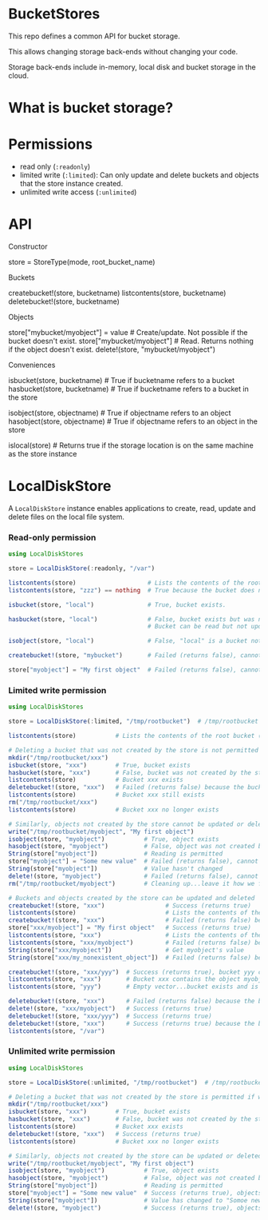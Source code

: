 # BucketStores

This repo defines a common API for bucket storage.

This allows changing storage back-ends without changing your code.

Storage back-ends include in-memory, local disk and bucket storage in the cloud.


# What is bucket storage?

# Permissions

- read only (`:readonly`)
- limited write (`:limited`): Can only update and delete buckets and objects that the store instance created.
- unlimited write access (`:unlimited`)


# API

Constructor

store = StoreType(mode, root_bucket_name)

Buckets

createbucket!(store, bucketname)
listcontents(store,  bucketname)
deletebucket!(store, bucketname)

Objects

store["mybucket/myobject"] = value     # Create/update. Not possible if the bucket doesn't exist.
store["mybucket/myobject"]             # Read. Returns nothing if the object doesn't exist.
delete!(store, "mybucket/myobject")

Conveniences

isbucket(store,  bucketname)  # True if bucketname refers to a bucket
hasbucket(store, bucketname)  # True if bucketname refers to a bucket in the store

isobject(store,  objectname)  # True if objectname refers to an object
hasobject(store, objectname)  # True if objectname refers to an object in the store

islocal(store)  # Returns true if the storage location is on the same machine as the store instance


# LocalDiskStore

A `LocalDiskStore` instance enables applications to create, read, update and delete files on the local file system.

### Read-only permission


```julia
using LocalDiskStores

store = LocalDiskStore(:readonly, "/var")

listcontents(store)                    # Lists the contents of the root bucket (non-recursively)
listcontents(store, "zzz") == nothing  # True because the bucket does not exist

isbucket(store, "local")               # True, bucket exists.

hasbucket(store, "local")              # False, bucket exists but was not created by the store.
                                       # Bucket can be read but not updated or deleted unless permission is :unlimited.

isobject(store, "local")               # False, "local" is a bucket not an object.

createbucket!(store, "mybucket")       # Failed (returns false), cannot create a bucket because permission is :readonly

store["myobject"] = "My first object"  # Failed (returns false), cannot create an object because permission is :readonly
```

### Limited write permission

```julia
using LocalDiskStores

store = LocalDiskStore(:limited, "/tmp/rootbucket")  # /tmp/rootbucket is created if it doesn't already exist

listcontents(store)           # Lists the contents of the root bucket (non-recursively)

# Deleting a bucket that was not created by the store is not permitted if write permission is :limited.
mkdir("/tmp/rootbucket/xxx")
isbucket(store, "xxx")        # True, bucket exists
hasbucket(store, "xxx")       # False, bucket was not created by the store
listcontents(store)           # Bucket xxx exists
deletebucket!(store, "xxx")   # Failed (returns false) because the bucket was not created by the store
listcontents(store)           # Bucket xxx still exists
rm("/tmp/rootbucket/xxx")
listcontents(store)           # Bucket xxx no longer exists

# Similarly, objects not created by the store cannot be updated or deleted
write("/tmp/rootbucket/myobject", "My first object")
isobject(store, "myobject")           # True, object exists
hasobject(store, "myobject")          # False, object was not created by the store
String(store["myobject"])             # Reading is permitted
store["myobject"] = "Some new value"  # Failed (returns false), cannot update object that was not created by the store
String(store["myobject"])             # Value hasn't changed
delete!(store, "myobject")            # Failed (returns false), cannot delete an object that was not created by the store
rm("/tmp/rootbucket/myobject")        # Cleaning up...leave it how we found it

# Buckets and objects created by the store can be updated and deleted
createbucket!(store, "xxx")                 # Success (returns true)
listcontents(store)                         # Lists the contents of the root bucket
createbucket!(store, "xxx")                 # Failed (returns false) because the bucket already exists
store["xxx/myobject"] = "My first object"   # Success (returns true)
listcontents(store, "xxx")                  # Lists the contents of the xxx bucket
listcontents(store, "xxx/myobject")         # Failed (returns false) because we can only list the contents of buckets, not objects
String(store["xxx/myobject"])               # Get myobject's value
String(store["xxx/my_nonexistent_object"])  # Failed (returns false) because the object does not exist

createbucket!(store, "xxx/yyy")  # Success (returns true), bucket yyy created inside bucket xxx
listcontents(store, "xxx")       # Bucket xxx contains the object myobject and the bucket yyy
listcontents(store, "yyy")       # Empty vector...bucket exists and is empty

deletebucket!(store, "xxx")      # Failed (returns false) because the bucket is not empty
delete!(store, "xxx/myobject")   # Success (returns true)
deletebucket!(store, "xxx/yyy")  # Success (returns true)
deletebucket!(store, "xxx")      # Success (returns true) because the bucket was empty (and the bucket was created by the store)
listcontents(store, "/var")
```

### Unlimited write permission

```julia
using LocalDiskStores

store = LocalDiskStore(:unlimited, "/tmp/rootbucket")  # /tmp/rootbucket is created if it doesn't already exist

# Deleting a bucket that was not created by the store is permitted if write permission is :unlimited
mkdir("/tmp/rootbucket/xxx")
isbucket(store, "xxx")        # True, bucket exists
hasbucket(store, "xxx")       # False, bucket was not created by the store
listcontents(store)           # Bucket xxx exists
deletebucket!(store, "xxx")   # Success (returns true)
listcontents(store)           # Bucket xxx no longer exists

# Similarly, objects not created by the store can be updated or deleted
write("/tmp/rootbucket/myobject", "My first object")
isobject(store, "myobject")           # True, object exists
hasobject(store, "myobject")          # False, object was not created by the store
String(store["myobject"])             # Reading is permitted
store["myobject"] = "Some new value"  # Success (returns true), objects that were not created by the store can be updated
String(store["myobject"])             # Value has changed to "Somoe new value"
delete!(store, "myobject")            # Success (returns true), objects that were not created by the store can be deleted
```
